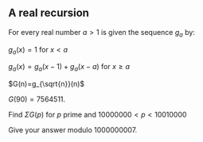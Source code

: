 ## A real recursion

For every real number $a>1$ is given the sequence $g_a$ by:

$g_a(x)=1$ for $x<a$

$g_a(x)=g_a(x-1)+g_a(x-a)$ for $x\ge a$

$G(n)=g_{\sqrt{n}}(n)$

$G(90)=7564511$.

Find $\Sigma G(p)$ for $p$ prime and $10000000<p<10010000$

Give your answer modulo $1000000007$.
